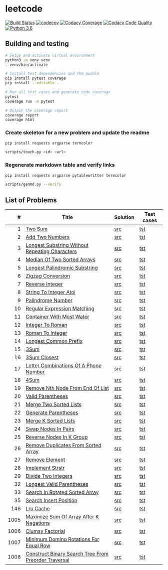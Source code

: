 # leetcode

[![Build Status](https://travis-ci.org/weak-head/leetcode.svg?branch=master)](https://travis-ci.org/weak-head/leetcode)
[![codecov](https://codecov.io/gh/weak-head/leetcode/branch/master/graph/badge.svg)](https://codecov.io/gh/weak-head/leetcode)
[![Codacy Coverage](https://api.codacy.com/project/badge/Coverage/fcb957dc188a49459a29aaf9f102df10)](https://www.codacy.com/app/weak-head/leetcode?utm_source=github.com&utm_medium=referral&utm_content=weak-head/leetcode&utm_campaign=Badge_Coverage)
[![Codacy Code Quality](https://api.codacy.com/project/badge/Grade/fcb957dc188a49459a29aaf9f102df10)](https://www.codacy.com/app/weak-head/leetcode?utm_source=github.com&amp;utm_medium=referral&amp;utm_content=weak-head/leetcode&amp;utm_campaign=Badge_Grade)
[![Python 3.6](https://img.shields.io/badge/python-3.6-blue.svg)](https://www.python.org/downloads/release/python-360/)

## Building and testing

```bash
# Setup and activate virtual environment
python3 -m venv venv
. venv/bin/activate

# Install test dependencies and the module
pip install pytest coverage
pip install --editable .

# Run all test cases and generate code coverage
pytest
coverage run -m pytest

# Output the coverage report
coverage report
coverage html
```

### Create skeleton for a new problem and update the readme

```bash
pip install requests argparse termcolor

scripts/touch.py <id> <url>
```

### Regenerate markdown table and verify links

```bash
pip install requests argparse pytablewritter termcolor

scripts/genmd.py --verify
```

## List of Problems
|  #   |                                                                    Title                                                                    |                                   Solution                                    |                                   Test cases                                    |
|-----:|---------------------------------------------------------------------------------------------------------------------------------------------|-------------------------------------------------------------------------------|---------------------------------------------------------------------------------|
|    1 | [Two Sum](https://leetcode.com/problems/two-sum/)                                                                                           | [src](leetcode/p0001_two_sum.py)                                              | [tst](tests/test_p0001_two_sum.py)                                              |
|    2 | [Add Two Numbers](https://leetcode.com/problems/add-two-numbers/)                                                                           | [src](leetcode/p0002_add_two_numbers.py)                                      | [tst](tests/test_p0002_add_two_numbers.py)                                      |
|    3 | [Longest Substring Without Repeating Characters](https://leetcode.com/problems/longest-substring-without-repeating-characters/)             | [src](leetcode/p0003_longest_substring_without_repeating_characters.py)       | [tst](tests/test_p0003_longest_substring_without_repeating_characters.py)       |
|    4 | [Median Of Two Sorted Arrays](https://leetcode.com/problems/median-of-two-sorted-arrays/)                                                   | [src](leetcode/p0004_median_of_two_sorted_arrays.py)                          | [tst](tests/test_p0004_median_of_two_sorted_arrays.py)                          |
|    5 | [Longest Palindromic Substring](https://leetcode.com/problems/longest-palindromic-substring/)                                               | [src](leetcode/p0005_longest_palindromic_substring.py)                        | [tst](tests/test_p0005_longest_palindromic_substring.py)                        |
|    6 | [Zigzag Conversion](https://leetcode.com/problems/zigzag-conversion/)                                                                       | [src](leetcode/p0006_zigzag_conversion.py)                                    | [tst](tests/test_p0006_zigzag_conversion.py)                                    |
|    7 | [Reverse Integer](https://leetcode.com/problems/reverse-integer/)                                                                           | [src](leetcode/p0007_reverse_integer.py)                                      | [tst](tests/test_p0007_reverse_integer.py)                                      |
|    8 | [String To Integer Atoi](https://leetcode.com/problems/string-to-integer-atoi/)                                                             | [src](leetcode/p0008_string_to_integer_atoi.py)                               | [tst](tests/test_p0008_string_to_integer_atoi.py)                               |
|    9 | [Palindrome Number](https://leetcode.com/problems/palindrome-number/)                                                                       | [src](leetcode/p0009_palindrome_number.py)                                    | [tst](tests/test_p0009_palindrome_number.py)                                    |
|   10 | [Regular Expression Matching](https://leetcode.com/problems/regular-expression-matching/)                                                   | [src](leetcode/p0010_regular_expression_matching.py)                          | [tst](tests/test_p0010_regular_expression_matching.py)                          |
|   11 | [Container With Most Water](https://leetcode.com/problems/container-with-most-water/)                                                       | [src](leetcode/p0011_container_with_most_water.py)                            | [tst](tests/test_p0011_container_with_most_water.py)                            |
|   12 | [Integer To Roman](https://leetcode.com/problems/integer-to-roman/)                                                                         | [src](leetcode/p0012_integer_to_roman.py)                                     | [tst](tests/test_p0012_integer_to_roman.py)                                     |
|   13 | [Roman To Integer](https://leetcode.com/problems/roman-to-integer/)                                                                         | [src](leetcode/p0013_roman_to_integer.py)                                     | [tst](tests/test_p0013_roman_to_integer.py)                                     |
|   14 | [Longest Common Prefix](https://leetcode.com/problems/longest-common-prefix/)                                                               | [src](leetcode/p0014_longest_common_prefix.py)                                | [tst](tests/test_p0014_longest_common_prefix.py)                                |
|   15 | [3Sum](https://leetcode.com/problems/3sum/)                                                                                                 | [src](leetcode/p0015_3sum.py)                                                 | [tst](tests/test_p0015_3sum.py)                                                 |
|   16 | [3Sum Closest](https://leetcode.com/problems/3sum-closest/)                                                                                 | [src](leetcode/p0016_3sum_closest.py)                                         | [tst](tests/test_p0016_3sum_closest.py)                                         |
|   17 | [Letter Combinations Of A Phone Number](https://leetcode.com/problems/letter-combinations-of-a-phone-number/)                               | [src](leetcode/p0017_letter_combinations_of_a_phone_number.py)                | [tst](tests/test_p0017_letter_combinations_of_a_phone_number.py)                |
|   18 | [4Sum](https://leetcode.com/problems/4sum/)                                                                                                 | [src](leetcode/p0018_4sum.py)                                                 | [tst](tests/test_p0018_4sum.py)                                                 |
|   19 | [Remove Nth Node From End Of List](https://leetcode.com/problems/remove-nth-node-from-end-of-list/)                                         | [src](leetcode/p0019_remove_nth_node_from_end_of_list.py)                     | [tst](tests/test_p0019_remove_nth_node_from_end_of_list.py)                     |
|   20 | [Valid Parentheses](https://leetcode.com/problems/valid-parentheses/)                                                                       | [src](leetcode/p0020_valid_parentheses.py)                                    | [tst](tests/test_p0020_valid_parentheses.py)                                    |
|   21 | [Merge Two Sorted Lists](https://leetcode.com/problems/merge-two-sorted-lists/)                                                             | [src](leetcode/p0021_merge_two_sorted_lists.py)                               | [tst](tests/test_p0021_merge_two_sorted_lists.py)                               |
|   22 | [Generate Parentheses](https://leetcode.com/problems/generate-parentheses/)                                                                 | [src](leetcode/p0022_generate_parentheses.py)                                 | [tst](tests/test_p0022_generate_parentheses.py)                                 |
|   23 | [Merge K Sorted Lists](https://leetcode.com/problems/merge-k-sorted-lists/)                                                                 | [src](leetcode/p0023_merge_k_sorted_lists.py)                                 | [tst](tests/test_p0023_merge_k_sorted_lists.py)                                 |
|   24 | [Swap Nodes In Pairs](https://leetcode.com/problems/swap-nodes-in-pairs/)                                                                   | [src](leetcode/p0024_swap_nodes_in_pairs.py)                                  | [tst](tests/test_p0024_swap_nodes_in_pairs.py)                                  |
|   25 | [Reverse Nodes In K Group](https://leetcode.com/problems/reverse-nodes-in-k-group/)                                                         | [src](leetcode/p0025_reverse_nodes_in_k_group.py)                             | [tst](tests/test_p0025_reverse_nodes_in_k_group.py)                             |
|   26 | [Remove Duplicates From Sorted Array](https://leetcode.com/problems/remove-duplicates-from-sorted-array/)                                   | [src](leetcode/p0026_remove_duplicates_from_sorted_array.py)                  | [tst](tests/test_p0026_remove_duplicates_from_sorted_array.py)                  |
|   27 | [Remove Element](https://leetcode.com/problems/remove-element/)                                                                             | [src](leetcode/p0027_remove_element.py)                                       | [tst](tests/test_p0027_remove_element.py)                                       |
|   28 | [Implement Strstr](https://leetcode.com/problems/implement-strstr/)                                                                         | [src](leetcode/p0028_implement_strstr.py)                                     | [tst](tests/test_p0028_implement_strstr.py)                                     |
|   29 | [Divide Two Integers](https://leetcode.com/problems/divide-two-integers/)                                                                   | [src](leetcode/p0029_divide_two_integers.py)                                  | [tst](tests/test_p0029_divide_two_integers.py)                                  |
|   32 | [Longest Valid Parentheses](https://leetcode.com/problems/longest-valid-parentheses/)                                                       | [src](leetcode/p0032_longest_valid_parentheses.py)                            | [tst](tests/test_p0032_longest_valid_parentheses.py)                            |
|   33 | [Search In Rotated Sorted Array](https://leetcode.com/problems/search-in-rotated-sorted-array/)                                             | [src](leetcode/p0033_search_in_rotated_sorted_array.py)                       | [tst](tests/test_p0033_search_in_rotated_sorted_array.py)                       |
|   35 | [Search Insert Position](https://leetcode.com/problems/search-insert-position/)                                                             | [src](leetcode/p0035_search_insert_position.py)                               | [tst](tests/test_p0035_search_insert_position.py)                               |
|  146 | [Lru Cache](https://leetcode.com/problems/lru-cache/)                                                                                       | [src](leetcode/p0146_lru_cache.py)                                            | [tst](tests/test_p0146_lru_cache.py)                                            |
| 1005 | [Maximize Sum Of Array After K Negations](https://leetcode.com/problems/maximize-sum-of-array-after-k-negations/)                           | [src](leetcode/p1005_maximize_sum_of_array_after_k_negations.py)              | [tst](tests/test_p1005_maximize_sum_of_array_after_k_negations.py)              |
| 1006 | [Clumsy Factorial](https://leetcode.com/problems/clumsy-factorial/)                                                                         | [src](leetcode/p1006_clumsy_factorial.py)                                     | [tst](tests/test_p1006_clumsy_factorial.py)                                     |
| 1007 | [Minimum Domino Rotations For Equal Row](https://leetcode.com/problems/minimum-domino-rotations-for-equal-row/)                             | [src](leetcode/p1007_minimum_domino_rotations_for_equal_row.py)               | [tst](tests/test_p1007_minimum_domino_rotations_for_equal_row.py)               |
| 1008 | [Construct Binary Search Tree From Preorder Traversal](https://leetcode.com/problems/construct-binary-search-tree-from-preorder-traversal/) | [src](leetcode/p1008_construct_binary_search_tree_from_preorder_traversal.py) | [tst](tests/test_p1008_construct_binary_search_tree_from_preorder_traversal.py) |
